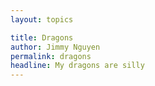 ```yaml
---
layout: topics

title: Dragons
author: Jimmy Nguyen
permalink: dragons
headline: My dragons are silly
---
```

